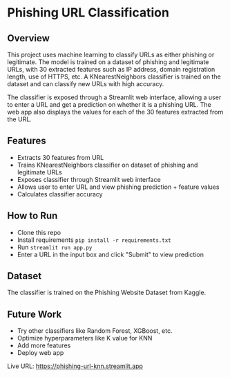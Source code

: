 # Phishing URL Classification

## Overview
This project uses machine learning to classify URLs as either phishing or legitimate. The model is trained on a dataset of phishing and legitimate URLs, with 30 extracted features such as IP address, domain registration length, use of HTTPS, etc. A KNearestNeighbors classifier is trained on the dataset and can classify new URLs with high accuracy.

The classifier is exposed through a Streamlit web interface, allowing a user to enter a URL and get a prediction on whether it is a phishing URL. The web app also displays the values for each of the 30 features extracted from the URL.

## Features
- Extracts 30 features from URL
- Trains KNearestNeighbors classifier on dataset of phishing and legitimate URLs
- Exposes classifier through Streamlit web interface
- Allows user to enter URL and view phishing prediction + feature values
- Calculates classifier accuracy

## How to Run
- Clone this repo
- Install requirements `pip install -r requirements.txt`
- Run `streamlit run app.py`
- Enter a URL in the input box and click "Submit" to view prediction

## Dataset
The classifier is trained on the Phishing Website Dataset from Kaggle.
## Future Work
- Try other classifiers like Random Forest, XGBoost, etc.
- Optimize hyperparameters like K value for KNN
- Add more features
- Deploy web app



Live URL: https://phishing-url-knn.streamlit.app
